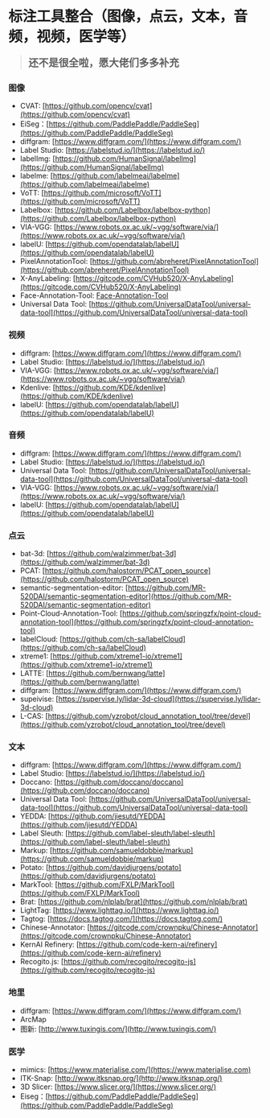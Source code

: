# 标注工具整合（图像，点云，文本，音频，视频，医学等）
> <strong style='font-size:20px;'>还不是很全啦，愿大佬们多多补充</strong>

### 图像
- CVAT: [https://github.com/opencv/cvat](https://github.com/opencv/cvat)
- EiSeg：[https://github.com/PaddlePaddle/PaddleSeg](https://github.com/PaddlePaddle/PaddleSeg)
- diffgram: [https://www.diffgram.com/](https://www.diffgram.com/)
- Label Studio: [https://labelstud.io/](https://labelstud.io/)
- labelImg: [https://github.com/HumanSignal/labelImg](https://github.com/HumanSignal/labelImg)
- labelme: [https://github.com/labelmeai/labelme](https://github.com/labelmeai/labelme)
- VoTT: [https://github.com/microsoft/VoTT](https://github.com/microsoft/VoTT)
- Labelbox: [https://github.com/Labelbox/labelbox-python](https://github.com/Labelbox/labelbox-python)
- VIA-VGG: [https://www.robots.ox.ac.uk/~vgg/software/via/](https://www.robots.ox.ac.uk/~vgg/software/via/)
- labelU: [https://github.com/opendatalab/labelU](https://github.com/opendatalab/labelU)
- PixelAnnotationTool: [https://github.com/abreheret/PixelAnnotationTool](https://github.com/abreheret/PixelAnnotationTool)
- X-AnyLabeling: [https://gitcode.com/CVHub520/X-AnyLabeling](https://gitcode.com/CVHub520/X-AnyLabeling)
- Face-Annotation-Tool: [Face-Annotation-Tool](https://github.com/Mukosame/Face-Annotation-Tool)
- Universal Data Tool: [https://github.com/UniversalDataTool/universal-data-tool](https://github.com/UniversalDataTool/universal-data-tool)


### 视频
- diffgram: [https://www.diffgram.com/](https://www.diffgram.com/)
- Label Studio: [https://labelstud.io/](https://labelstud.io/)
- VIA-VGG: [https://www.robots.ox.ac.uk/~vgg/software/via/](https://www.robots.ox.ac.uk/~vgg/software/via/)
- Kdenlive: [https://github.com/KDE/kdenlive](https://github.com/KDE/kdenlive)
- labelU: [https://github.com/opendatalab/labelU](https://github.com/opendatalab/labelU)


### 音频
- diffgram: [https://www.diffgram.com/](https://www.diffgram.com/)
- Label Studio: [https://labelstud.io/](https://labelstud.io/)
- Universal Data Tool: [https://github.com/UniversalDataTool/universal-data-tool](https://github.com/UniversalDataTool/universal-data-tool)
- VIA-VGG: [https://www.robots.ox.ac.uk/~vgg/software/via/](https://www.robots.ox.ac.uk/~vgg/software/via/)
- labelU: [https://github.com/opendatalab/labelU](https://github.com/opendatalab/labelU)


### 点云
- bat-3d: [https://github.com/walzimmer/bat-3d](https://github.com/walzimmer/bat-3d)
- PCAT: [https://github.com/halostorm/PCAT_open_source](https://github.com/halostorm/PCAT_open_source)
- semantic-segmentation-editor: [https://github.com/MR-520DAI/semantic-segmentation-editor](https://github.com/MR-520DAI/semantic-segmentation-editor)
- Point-Cloud-Annotation-Tool: [https://github.com/springzfx/point-cloud-annotation-tool](https://github.com/springzfx/point-cloud-annotation-tool)
- labelCloud: [https://github.com/ch-sa/labelCloud](https://github.com/ch-sa/labelCloud)
- xtreme1: [https://github.com/xtreme1-io/xtreme1](https://github.com/xtreme1-io/xtreme1)
- LATTE: [https://github.com/bernwang/latte](https://github.com/bernwang/latte)
- diffgram: [https://www.diffgram.com/](https://www.diffgram.com/)
- supeivise: [https://supervise.ly/lidar-3d-cloud](https://supervise.ly/lidar-3d-cloud)
- L-CAS: [https://github.com/yzrobot/cloud_annotation_tool/tree/devel](https://github.com/yzrobot/cloud_annotation_tool/tree/devel)


### 文本
- diffgram: [https://www.diffgram.com/](https://www.diffgram.com/)
- Label Studio: [https://labelstud.io/](https://labelstud.io/)
- Doccano: [https://github.com/doccano/doccano](https://github.com/doccano/doccano)
- Universal Data Tool: [https://github.com/UniversalDataTool/universal-data-tool](https://github.com/UniversalDataTool/universal-data-tool)
- YEDDA: [https://github.com/jiesutd/YEDDA](https://github.com/jiesutd/YEDDA)
- Label Sleuth: [https://github.com/label-sleuth/label-sleuth](https://github.com/label-sleuth/label-sleuth)
- Markup: [https://github.com/samueldobbie/markup](https://github.com/samueldobbie/markup)
- Potato: [https://github.com/davidjurgens/potato](https://github.com/davidjurgens/potato)
- MarkTool: [https://github.com/FXLP/MarkTool](https://github.com/FXLP/MarkTool)
- Brat: [https://github.com/nlplab/brat](https://github.com/nlplab/brat)
- LightTag: [https://www.lighttag.io/](https://www.lighttag.io/)
- Tagtog: [https://docs.tagtog.com/](https://docs.tagtog.com/)
- Chinese-Annotator: [https://gitcode.com/crownpku/Chinese-Annotator](https://gitcode.com/crownpku/Chinese-Annotator)
- KernAI Refinery: [https://github.com/code-kern-ai/refinery](https://github.com/code-kern-ai/refinery)
- Recogito.js: [https://github.com/recogito/recogito-js](https://github.com/recogito/recogito-js)

### 地里
- diffgram: [https://www.diffgram.com/](https://www.diffgram.com/)
- ArcMap
- 图新: [http://www.tuxingis.com/](http://www.tuxingis.com/)


### 医学
- mimics: [https://www.materialise.com/](https://www.materialise.com)
- ITK-Snap: [http://www.itksnap.org/](http://www.itksnap.org/)
- 3D Slicer: [https://www.slicer.org/](https://www.slicer.org/)
- Eiseg：[https://github.com/PaddlePaddle/PaddleSeg](https://github.com/PaddlePaddle/PaddleSeg)
